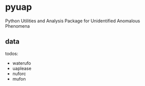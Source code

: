 # pyuap
Python Utilities and Analysis Package for Unidentified Anomalous Phenomena 

## data

todos:
- waterufo
- uaplease
- nuforc
- mufon
